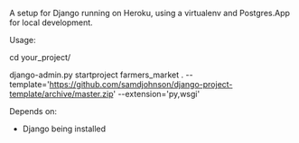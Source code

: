 A setup for Django running on Heroku, using a virtualenv and Postgres.App for local development.

Usage:

cd your_project/

django-admin.py startproject farmers_market . --template='https://github.com/samdjohnson/django-project-template/archive/master.zip' --extension='py,wsgi'

Depends on:
- Django being installed

